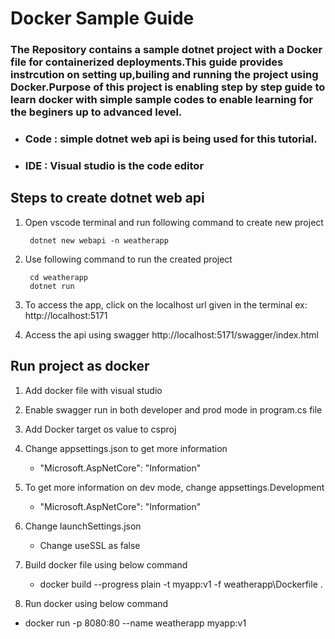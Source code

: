 # Docker Sample Guide

### The Repository contains a sample dotnet project with a Docker file for containerized deployments.This guide provides instrcution on setting up,builing and running the project using Docker.Purpose of this project is enabling step by step guide to learn docker with simple sample codes to enable learning for the beginers up to advanced level.

* ### Code : simple dotnet web api is being used for this tutorial.
* ### IDE : Visual studio is the code editor

## Steps to create dotnet web api

1. Open vscode terminal and run following command to create new project

        dotnet new webapi -n weatherapp

2. Use following command to run the created project

        cd weatherapp
        dotnet run

3. To access the app, click on the localhost url given in the terminal
ex: http://localhost:5171

4. Access the api using swagger
http://localhost:5171/swagger/index.html

## Run project as docker

1. Add docker file with visual studio
2. Enable swagger run in both developer and prod mode in program.cs file
3. Add Docker target os value to csproj 
4. Change appsettings.json to get more information
    * "Microsoft.AspNetCore": "Information"
5. To get more information on dev mode, change appsettings.Development
    * "Microsoft.AspNetCore": "Information"

6. Change launchSettings.json
    * Change useSSL as false

7. Build docker file using below command
    * docker build --progress plain -t myapp:v1 -f weatherapp\Dockerfile .

8. Run docker using below command
* docker run -p 8080:80 --name weatherapp myapp:v1


